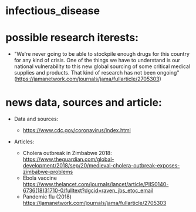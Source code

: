 # infectious_disease

# possible research iterests:
- "We're never going to be able to stockpile enough drugs for this country for any kind of crisis. One of the things we have to understand is our national vulnerability to this new global sourcing of some critical medical supplies and products. That kind of research has not been ongoing" (https://jamanetwork.com/journals/jama/fullarticle/2705303)

# news data, sources and article:
* Data and sources:

  - https://www.cdc.gov/coronavirus/index.html

* Articles:

  - Cholera outbreak in Zimbabwe 2018: https://www.theguardian.com/global-development/2018/sep/20/medieval-cholera-outbreak-exposes-zimbabwe-problems
  - Ebola vaccine https://www.thelancet.com/journals/lancet/article/PIIS0140-6736(18)31710-0/fulltext?dgcid=raven_jbs_etoc_email
  - Pandemic flu (2018) https://jamanetwork.com/journals/jama/fullarticle/2705303
